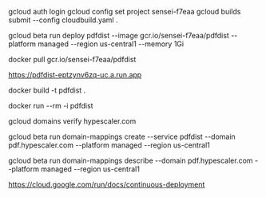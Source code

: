 

gcloud auth login
gcloud config set project sensei-f7eaa
gcloud builds submit --config cloudbuild.yaml .

gcloud beta run deploy pdfdist --image gcr.io/sensei-f7eaa/pdfdist --platform managed --region us-central1 --memory 1Gi

docker pull gcr.io/sensei-f7eaa/pdfdist

https://pdfdist-eptzynv6zq-uc.a.run.app

docker build -t pdfdist .

docker run --rm -i pdfdist

gcloud domains verify hypescaler.com

gcloud beta run domain-mappings create --service pdfdist --domain pdf.hypescaler.com --platform managed --region us-central1

gcloud beta run domain-mappings describe --domain pdf.hypescaler.com --platform managed --region us-central1

https://cloud.google.com/run/docs/continuous-deployment